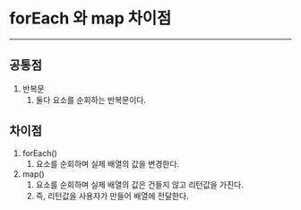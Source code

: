 #  forEach 와 map 차이점

---

>

## 공통점

1. 반복문
   1. 둘다 요소를 순회하는 반복문이다. 

## 차이점 

1. forEach()
   1. 요소를 순회하며 실제 배열의 값을 변경한다. 
2. map()
   1. 요소를 순회하며 실제 배열의 값은 건들지 않고 리턴값을 가진다. 
   2. 즉, 리턴값을 사용자가 만들어 배열에 전달한다. 